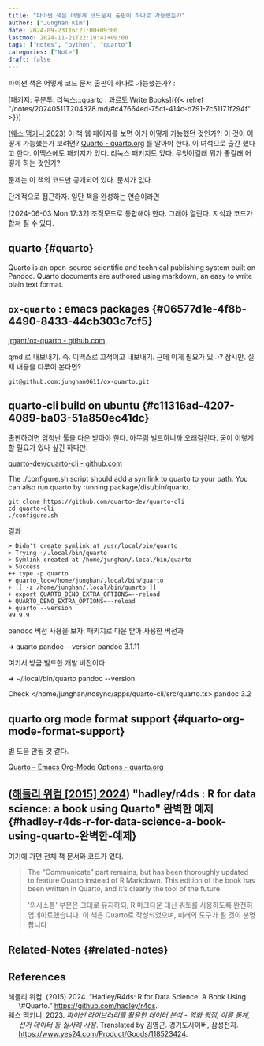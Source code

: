 ```yaml
---
title: "파이썬 책은 어떻게 코드문서 출판이 하나로 가능했는가"
author: ["Junghan Kim"]
date: 2024-09-23T16:21:00+09:00
lastmod: 2024-11-21T22:19:41+09:00
tags: ["notes", "python", "quarto"]
categories: ["Note"]
draft: false
---
```


<!--more-->

파이썬 책은 어떻게 코드 문서 출판이 하나로 가능했는가? :

[패키지: 우분투: 리눅스:::quarto : 콰르토 Write Books]({{< relref "/notes/20240511T204328.md/#c47664ed-75cf-414c-b791-7c51171f294f" >}})

(<a href="#citeproc_bib_item_2">웨스 맥키니 2023</a>) 이 책 웹 페이지를 보면 이거 어떻게 가능했던 것인가?! 이 것이 어떻게 가능했는가 보려면? [Quarto - quarto.org](https://quarto.org/) 를 알아야 한다. 이 녀석으로 출간 했다고 한다. 이맥스에도 패키지가 있다. 리눅스 패키지도 있다. 무엇이길래 뭐가 좋길래 어떻게 하는 것인가?

문제는 이 책의 코드만 공개되어 있다. 문서가 없다.

단계적으로 접근하자. 일단 책을 완성하는 연습이라면

<span class="timestamp-wrapper"><span class="timestamp">[2024-06-03 Mon 17:32] </span></span> 조직모드로 통합해야 한다. 그래야 열린다. 지식과 코드가 합쳐 질 수 있다.


## quarto {#quarto}

Quarto is an open-source scientific and technical publishing system built on Pandoc. Quarto documents are authored using markdown, an easy to write plain text format.


## `ox-quarto` : emacs packages {#06577d1e-4f8b-4490-8433-44cb303c7cf5}

[jrgant/ox-quarto - github.com](https://github.com/jrgant/ox-quarto)

qmd 로 내보내기. 즉. 이맥스로 끄적이고 내보내기. 근데 이게 필요가 있나? 잠시만. 실제 내용을 다루어 본다면?

```text
git@github.com:junghan0611/ox-quarto.git
```


## quarto-cli build on ubuntu {#c11316ad-4207-4089-ba03-51a850ec41dc}

출판하려면 엄청난 툴을 다운 받아야 한다. 아무렴 빌드하니까 오래걸린다. 굳이 이렇게 할 필요가 있나 싶긴 하다만.

[quarto-dev/quarto-cli - github.com](https://github.com/quarto-dev/quarto-cli)

The ./configure.sh script should add a symlink to quarto to your path. You can also run quarto by running package/dist/bin/quarto.

```text
git clone https://github.com/quarto-dev/quarto-cli
cd quarto-cli
./configure.sh
```

결과

```text
> Didn't create symlink at /usr/local/bin/quarto
> Trying ~/.local/bin/quarto
> Symlink created at /home/junghan/.local/bin/quarto
> Success
++ type -p quarto
+ quarto_loc=/home/junghan/.local/bin/quarto
+ [[ -z /home/junghan/.local/bin/quarto ]]
+ export QUARTO_DENO_EXTRA_OPTIONS=--reload
+ QUARTO_DENO_EXTRA_OPTIONS=--reload
+ quarto --version
99.9.9
```

pandoc 버전 사용을 보자. 패키지로 다운 받아 사용한 버전과

➜ quarto pandoc --version pandoc 3.1.11

여기서 방금 빌드한 개발 버전이다.

➜ ~/.local/bin/quarto pandoc --version

Check </home/junghan/nosync/apps/quarto-cli/src/quarto.ts> pandoc 3.2


## quarto org mode format support {#quarto-org-mode-format-support}

별 도움 안될 것 같다.

[Quarto – Emacs Org-Mode Options - quarto.org](https://quarto.org/docs/reference/formats/org.html)


## (<a href="#citeproc_bib_item_1">해들리 위컴 [2015] 2024</a>) "hadley/r4ds : R for data science: a book using Quarto" 완벽한 예제 {#hadley-r4ds-r-for-data-science-a-book-using-quarto-완벽한-예제}

여기에 가면 전체 책 문서와 코드가 있다.

> The “Communicate” part remains, but has been thoroughly updated to feature Quarto instead of R Markdown. This edition of the book has been written in Quarto, and it’s clearly the tool of the future.
>
> '의사소통' 부분은 그대로 유지하되, R 마크다운 대신 쿼토를 사용하도록 완전히 업데이트했습니다. 이 책은 Quarto로 작성되었으며, 미래의 도구가 될 것이 분명합니다


## Related-Notes {#related-notes}

## References

<style>.csl-entry{text-indent: -1.5em; margin-left: 1.5em;}</style><div class="csl-bib-body">
  <div class="csl-entry"><a id="citeproc_bib_item_1"></a>해들리 위컴. (2015) 2024. “Hadley/R4ds: R for Data Science: A Book Using \#Quarto.” <a href="https://github.com/hadley/r4ds">https://github.com/hadley/r4ds</a>.</div>
  <div class="csl-entry"><a id="citeproc_bib_item_2"></a>웨스 맥키니. 2023. <i>파이썬 라이브러리를 활용한 데이터 분석 - 영화 평점, 이름 통계, 선거 데이터 등 실사례 사용</i>. Translated by 김영근. 경기도사이버, 삼성전자. <a href="https://www.yes24.com/Product/Goods/118523424">https://www.yes24.com/Product/Goods/118523424</a>.</div>
</div>
